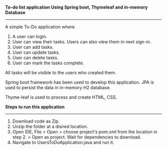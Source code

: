 **To-do list application Using Spring boot, Thymeleaf and in-memory Database**
_____________________________________________________________________________________

A simple To-Do application where 
1. A user can login.
2. User can view their tasks. Users can also view them in next sign-in.
3. User can add tasks.
4. User can update tasks.
5. User can delete tasks.
6. User can mark the tasks complete.

All tasks will be visible to the users who created them.

Spring boot framework has been used to develop this application. JPA is used to 
persist the data in in-memory H2 database.

Thyme-leaf is used to process and create HTML, CSS.

**Steps to run this application**
_____________________________________________________________________________________
1. Download code as Zip.
2. Unzip the folder at a disired location.
3. Open IDE, File > Open > choose project's pom.xml from the location in step 2. > Open as project. Wait for dependencies
	 to download.
4. Navigate to UsersToDoApplication.java and run it.
